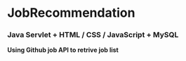 # JobRecommendation

### Java Servlet + HTML / CSS / JavaScript + MySQL ###
**Using Github job API to retrive job list**
